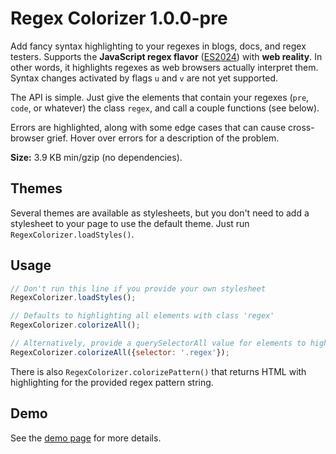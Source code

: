 ﻿# Regex Colorizer 1.0.0-pre

Add fancy syntax highlighting to your regexes in blogs, docs, and regex testers. Supports the **JavaScript regex flavor** ([ES2024](https://github.com/slevithan/awesome-regex#javascript-regex-evolution)) with **web reality**. In other words, it highlights regexes as web browsers actually interpret them. Syntax changes activated by flags `u` and `v` are not yet supported.

The API is simple. Just give the elements that contain your regexes (`pre`, `code`, or whatever) the class `regex`, and call a couple functions (see below).

Errors are highlighted, along with some edge cases that can cause cross-browser grief. Hover over errors for a description of the problem.

**Size:** 3.9 KB min/gzip (no dependencies).

## Themes

Several themes are available as stylesheets, but you don't need to add a stylesheet to your page to use the default theme. Just run `RegexColorizer.loadStyles()`.

## Usage

```js
// Don't run this line if you provide your own stylesheet
RegexColorizer.loadStyles();

// Defaults to highlighting all elements with class 'regex'
RegexColorizer.colorizeAll();

// Alternatively, provide a querySelectorAll value for elements to highlight
RegexColorizer.colorizeAll({selector: '.regex'});
```

There is also `RegexColorizer.colorizePattern()` that returns HTML with highlighting for the provided regex pattern string.

## Demo

See the [demo page](https://slevithan.github.io/regex-colorizer/demo/) for more details.
